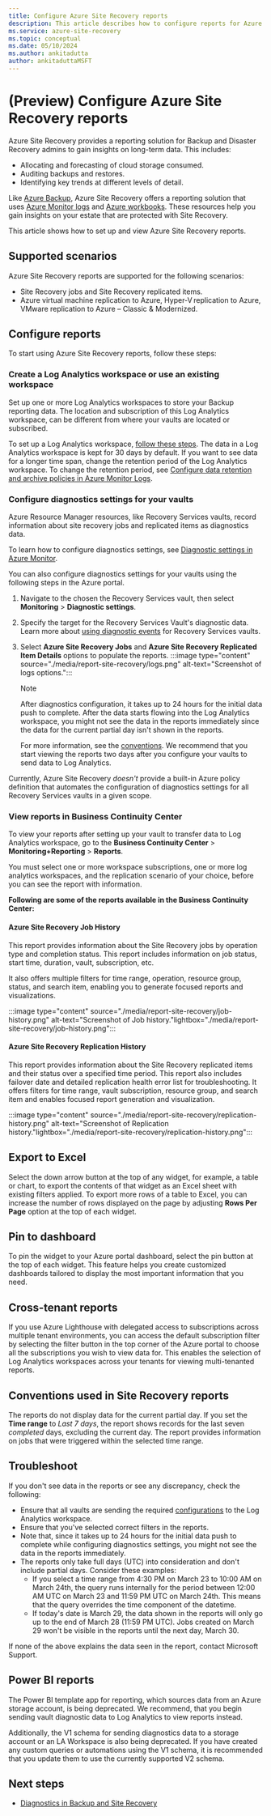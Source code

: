 ```yaml
---
title: Configure Azure Site Recovery reports
description: This article describes how to configure reports for Azure Site Recovery.
ms.service: azure-site-recovery
ms.topic: conceptual
ms.date: 05/10/2024
ms.author: ankitadutta
author: ankitaduttaMSFT
---
```


# (Preview) Configure Azure Site Recovery reports

Azure Site Recovery provides a reporting solution for Backup and Disaster Recovery admins to gain insights on long-term data. This includes:

- Allocating and forecasting of cloud storage consumed. 
- Auditing backups and restores.
- Identifying key trends at different levels of detail. 


Like [Azure Backup](../backup/configure-reports.md), Azure Site Recovery offers a reporting solution that uses [Azure Monitor logs](../azure-monitor/logs/log-analytics-tutorial.md) and [Azure workbooks](../azure-monitor/visualize/workbooks-overview.md). These resources help you gain insights on your estate that are protected with Site Recovery. 

This article shows how to set up and view Azure Site Recovery reports. 

## Supported scenarios

Azure Site Recovery reports are supported for the following scenarios:
- Site Recovery jobs and Site Recovery replicated items.
- Azure virtual machine replication to Azure, Hyper-V replication to Azure, VMware replication to Azure – Classic & Modernized. 

## Configure reports

To start using Azure Site Recovery reports, follow these steps:

### Create a Log Analytics workspace or use an existing workspace

Set up one or more Log Analytics workspaces to store your Backup reporting data. The location and subscription of this Log Analytics workspace, can be different from where your vaults are located or subscribed. 

To set up a Log Analytics workspace, [follow these steps](../azure-monitor/logs/quick-create-workspace.md). The data in a Log Analytics workspace is kept for 30 days by default. If you want to see data for a longer time span, change the retention period of the Log Analytics workspace. To change the retention period, see [Configure data retention and archive policies in Azure Monitor Logs](../azure-monitor/logs/data-retention-configure.md). 


### Configure diagnostics settings for your vaults 

Azure Resource Manager resources, like Recovery Services vaults, record information about site recovery jobs and replicated items as diagnostics data.

To learn how to configure diagnostics settings, see [Diagnostic settings in Azure Monitor](/azure/azure-monitor/essentials/diagnostic-settings).

You can also configure diagnostics settings for your vaults using the following steps in the Azure portal.

1. Navigate to the chosen the Recovery Services vault, then select **Monitoring** > **Diagnostic settings**.
1. Specify the target for the Recovery Services Vault's diagnostic data. Learn more about [using diagnostic events](../backup/backup-azure-diagnostic-events.md) for Recovery Services vaults.
1. Select **Azure Site Recovery Jobs** and **Azure Site Recovery Replicated Item Details** options to populate the reports. 
    :::image type="content" source="./media/report-site-recovery/logs.png" alt-text="Screenshot of logs options.":::

    > [!NOTE]
    > After diagnostics configuration, it takes up to 24 hours for the initial data push to complete. After the data starts flowing into the Log Analytics workspace, you might not see the data in the reports immediately since the data for the current partial day isn't shown in the reports. 
    >
    > For more information, see the [conventions](#conventions-used-in-site-recovery-reports). We recommend that you start viewing the reports two days after you configure your vaults to send data to Log Analytics. 

Currently, Azure Site Recovery *doesn't* provide a built-in Azure policy definition that automates the configuration of diagnostics settings for all Recovery Services vaults in a given scope. 


### View reports in Business Continuity Center 

To view your reports after setting up your vault to transfer data to Log Analytics workspace, go to the **Business Continuity Center** > **Monitoring+Reporting** > **Reports**. 

You must select one or more workspace subscriptions, one or more log analytics workspaces, and the replication scenario of your choice, before you can see the report with information. 

**Following are some of the reports available in the Business Continuity Center:**

#### Azure Site Recovery Job History

This report provides information about the Site Recovery jobs by operation type and completion status. This report includes  information on job status, start time, duration, vault, subscription, etc.

It also offers multiple filters for time range, operation, resource group, status, and search item, enabling you to generate focused reports and visualizations.

:::image type="content" source="./media/report-site-recovery/job-history.png" alt-text="Screenshot of Job history."lightbox="./media/report-site-recovery/job-history.png":::


#### Azure Site Recovery Replication History 

This report provides information about the Site Recovery replicated items and their status over a specified time period. This report also includes failover date and detailed replication health error list for troubleshooting. It offers filters for time range, vault subscription, resource group, and search item and enables focused report generation and visualization.

:::image type="content" source="./media/report-site-recovery/replication-history.png" alt-text="Screenshot of Replication history."lightbox="./media/report-site-recovery/replication-history.png":::


## Export to Excel

Select the down arrow button at the top of any widget, for example, a table or chart, to export the contents of that widget as an Excel sheet with existing filters applied. To export more rows of a table to Excel, you can increase the number of rows displayed on the page by adjusting **Rows Per Page** option at the top of each widget.

## Pin to dashboard

To pin the widget to your Azure portal dashboard, select the pin button at the top of each widget. This feature helps you create customized dashboards tailored to display the most important information that you need. 

## Cross-tenant reports

If you use Azure Lighthouse with delegated access to subscriptions across multiple tenant environments, you can access the default subscription filter by selecting the filter button in the top corner of the Azure portal to choose all the subscriptions you wish to view data for. This enables the selection of Log Analytics workspaces across your tenants for viewing multi-tenanted reports.

## Conventions used in Site Recovery reports

The reports do not display data for the current partial day. If you set the **Time range** to *Last 7 days*, the report shows records for the last seven *completed* days, excluding the current day. The report provides information on jobs that were triggered within the selected time range.

## Troubleshoot

If you don't see data in the reports or see any discrepancy, check the following:

- Ensure that all vaults are sending the required [configurations](#configure-diagnostics-settings-for-your-vaults) to the Log Analytics workspace.
- Ensure that you've selected correct filters in the reports.
- Note that, since it takes up to 24 hours for the initial data push to complete while configuring diagnostics settings, you might not see the data in the reports immediately. 
- The reports only take full days (UTC) into consideration and don't include partial days. Consider these examples:
    - If you select a time range from 4:30 PM on March 23 to 10:00 AM on March 24th, the query runs internally for the period between 12:00 AM UTC on March 23 and 11:59 PM UTC on March 24th. This means that the query overrides the time component of the datetime.
    - If today's date is March 29, the data shown in the reports will only go up to the end of March 28 (11:59 PM UTC). Jobs created on March 29 won't be visible in the reports until the next day, March 30.

If none of the above explains the data seen in the report, contact Microsoft Support. 

## Power BI reports

The Power BI template app for reporting, which sources data from an Azure storage account, is being deprecated. We recommend, that you begin sending vault diagnostic data to Log Analytics to view reports instead. 

Additionally, the V1 schema for sending diagnostics data to a storage account or an LA Workspace is also being deprecated. If you have created any custom queries or automations using the V1 schema, it is recommended that you update them to use the currently supported V2 schema.

## Next steps

- [Diagnostics in Backup and Site Recovery](../backup/backup-azure-diagnostic-events.md)